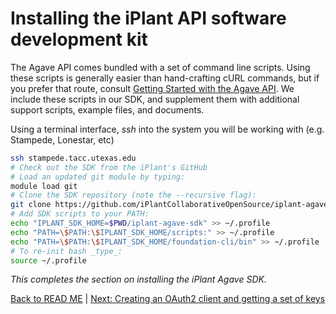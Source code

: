 Installing the iPlant API software development kit
==================================================

The Agave API comes bundled with a set of command line scripts. Using these scripts is generally easier than hand-crafting cURL commands, but if you prefer that route, consult [Getting Started with the Agave API](http://agaveapi.co/getting-started-with-the-agave-api/). We include these scripts in our SDK, and supplement them with additional support scripts, example files, and documents. 

Using a terminal interface, *ssh* into the system you will be working with (e.g. Stampede, Lonestar, etc)

```sh
ssh stampede.tacc.utexas.edu
# Check out the SDK from the iPlant's GitHub
# Load an updated git module by typing:
module load git
# Clone the SDK repository (note the --recursive flag):
git clone https://github.com/iPlantCollaborativeOpenSource/iplant-agave-sdk.git --recursive
# Add SDK scripts to your PATH:
echo "IPLANT_SDK_HOME=$PWD/iplant-agave-sdk" >> ~/.profile
echo "PATH=\$PATH:\$IPLANT_SDK_HOME/scripts:" >> ~/.profile
echo "PATH=\$PATH:\$IPLANT_SDK_HOME/foundation-cli/bin" >> ~/.profile
# To re-init bash _type_:
source ~/.profile
```
*This completes the section on installing the iPlant Agave SDK.*

[Back to READ ME](../README.md) | [Next: Creating an OAuth2 client and getting a set of keys](client-create.md)
